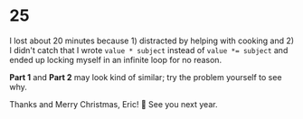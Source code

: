 # 25

I lost about 20 minutes because 1) distracted by helping with cooking and 2) I didn't catch that I wrote `value * subject` instead of `value *= subject` and ended up locking myself in an infinite loop for no reason.

**Part 1** and **Part 2** may look kind of similar; try the problem yourself to see why.

Thanks and Merry Christmas, Eric!  &#x1F389;  See you next year.